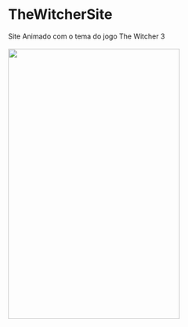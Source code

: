 # TheWitcherSite
 Site Animado com o tema do jogo The Witcher 3
<br>
<br>
<img src="https://github.com/LeandroKrygoskii/thewitcherSite/blob/main/giftw3.gif" width="350" height="550"/>

